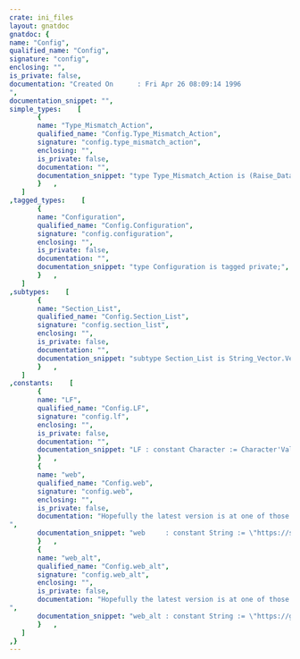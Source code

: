 ```yaml
---
crate: ini_files
layout: gnatdoc
gnatdoc: {
name: "Config",
qualified_name: "Config",
signature: "config",
enclosing: "",
is_private: false,
documentation: "Created On      : Fri Apr 26 08:09:14 1996",
documentation_snippet: "",
simple_types:    [
       {
       name: "Type_Mismatch_Action",
       qualified_name: "Config.Type_Mismatch_Action",
       signature: "config.type_mismatch_action",
       enclosing: "",
       is_private: false,
       documentation: "",
       documentation_snippet: "type Type_Mismatch_Action is (Raise_Data_Error,\n                              Print_Warning,\n                              Be_Quiet);",
       }   ,
   ]
,tagged_types:    [
       {
       name: "Configuration",
       qualified_name: "Config.Configuration",
       signature: "config.configuration",
       enclosing: "",
       is_private: false,
       documentation: "",
       documentation_snippet: "type Configuration is tagged private;",
       }   ,
   ]
,subtypes:    [
       {
       name: "Section_List",
       qualified_name: "Config.Section_List",
       signature: "config.section_list",
       enclosing: "",
       is_private: false,
       documentation: "",
       documentation_snippet: "subtype Section_List is String_Vector.Vector;",
       }   ,
   ]
,constants:    [
       {
       name: "LF",
       qualified_name: "Config.LF",
       signature: "config.lf",
       enclosing: "",
       is_private: false,
       documentation: "",
       documentation_snippet: "LF : constant Character := Character'Val (10);",
       }   ,
       {
       name: "web",
       qualified_name: "Config.web",
       signature: "config.web",
       enclosing: "",
       is_private: false,
       documentation: "Hopefully the latest version is at one of those locations.",
       documentation_snippet: "web     : constant String := \"https://sourceforge.net/projects/ini-files/\";",
       }   ,
       {
       name: "web_alt",
       qualified_name: "Config.web_alt",
       signature: "config.web_alt",
       enclosing: "",
       is_private: false,
       documentation: "Hopefully the latest version is at one of those locations.",
       documentation_snippet: "web_alt : constant String := \"https://github.com/zertovitch/ini-files\";",
       }   ,
   ]
,}
---
```

